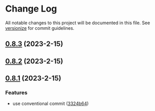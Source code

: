 # Change Log

All notable changes to this project will be documented in this file. See [versionize](https://github.com/versionize/versionize) for commit guidelines.

<a name="0.8.3"></a>
## [0.8.3](https://www.github.com/vippsas/vipps-dotnet/releases/tag/v0.8.3) (2023-2-15)

<a name="0.8.2"></a>
## [0.8.2](https://www.github.com/vippsas/vipps-dotnet/releases/tag/v0.8.2) (2023-2-15)

<a name="0.8.1"></a>
## [0.8.1](https://www.github.com/vippsas/vipps-dotnet/releases/tag/v0.8.1) (2023-2-15)

### Features

* use conventional commit ([3324b64](https://www.github.com/vippsas/vipps-dotnet/commit/3324b64adaee32450a864a3b57944b93f391227e))

